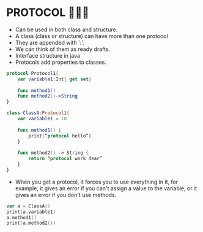 # PROTOCOL 👩🏻‍💻

- Can be used in both class and structure.
- A class (class or structure) can have more than one protocol
- They are appended with ':'.
- We can think of them as ready drafts.
- Interface structure in java
- Protocols add properties to classes.

```swift
protocol Protocol1{
    var variable1:Int{ get set}
    
    func method1()
    func method2()->String
}

class ClassA:Protocol1{
    var variable1 = 10
    
    func method1() {
        print(“protocol hello”)
    }
   
    func method2() -> String {
        return “protocol work dear”
    }
}
```

- When you get a protocol, it forces you to use everything in it, for example, it gives an error if you can't assign a value to the variable, or it gives an error if you don't use methods.

```swift
var a = ClassA()
print(a.variable1)
a.method1()
print(a.method2())

```
